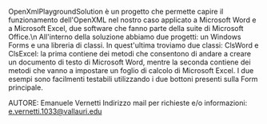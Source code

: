 OpenXmlPlaygroundSolution è un progetto che permette capire il funzionamento dell'OpenXML nel nostro caso applicato a Microsoft Word e a Microsoft Excel, due software che fanno parte della suite di Microsoft Office.\n
All'interno della soluzione abbiamo due progetti: un Windows Forms e una libreria di classi.
In quest'ultima troviamo due classi: ClsWord e ClsExcel: la prima contiene dei metodi che consentono di andare a creare un documento di testo di Microsoft Word, mentre la seconda contiene dei metodi che vanno a impostare un foglio di calcolo di Microsoft Excel.
I due esempi sono facilmenti testabili utilizzando i due bottoni presenti sulla Form principale.


AUTORE: Emanuele Vernetti
Indirizzo mail per richieste e/o informazioni: e.vernetti.1033@vallauri.edu
